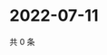# 2022-07-11

共 0 条

<!-- BEGIN WEIBO -->
<!-- 最后更新时间 Mon Jul 11 2022 21:39:19 GMT+0800 (China Standard Time) -->

<!-- END WEIBO -->
